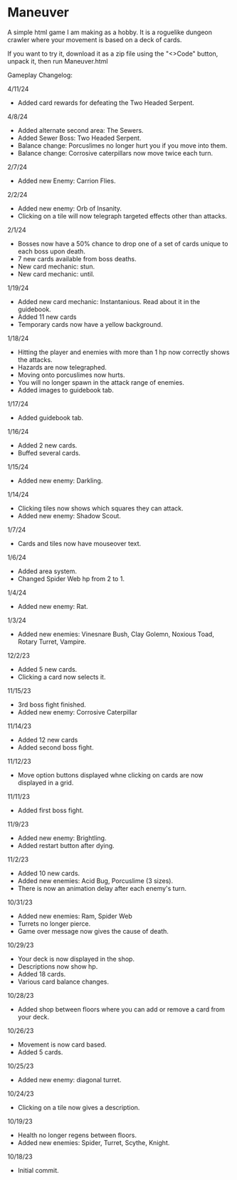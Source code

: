 # Maneuver
A simple html game I am making as a hobby. 
It is a roguelike dungeon crawler where your movement is based on a deck of cards.

If you want to try it, download it as a zip file using the "<>Code" button, unpack it, then run Maneuver.html



Gameplay Changelog:

4/11/24
- Added card rewards for defeating the Two Headed Serpent.

4/8/24
- Added alternate second area: The Sewers.
- Added Sewer Boss: Two Headed Serpent.
- Balance change: Porcuslimes no longer hurt you if you move into them.
- Balance change: Corrosive caterpillars now move twice each turn.

2/7/24
- Added new Enemy: Carrion Flies.

2/2/24
- Added new enemy: Orb of Insanity.
- Clicking on a tile will now telegraph targeted effects other than attacks.

2/1/24
- Bosses now have a 50% chance to drop one of a set of cards unique to each boss upon death.
- 7 new cards available from boss deaths.
- New card mechanic: stun.
- New card mechanic: until.

1/19/24
- Added new card mechanic: Instantanious. Read about it in the guidebook.
- Added 11 new cards
- Temporary cards now have a yellow background.

1/18/24
- Hitting the player and enemies with more than 1 hp now correctly shows the attacks.
- Hazards are now telegraphed.
- Moving onto porcuslimes now hurts.
- You will no longer spawn in the attack range of enemies.
- Added images to guidebook tab.

1/17/24
- Added guidebook tab.

1/16/24
- Added 2 new cards.
- Buffed several cards.

1/15/24
- Added new enemy: Darkling.

1/14/24
- Clicking tiles now shows which squares they can attack.
- Added new enemy: Shadow Scout.

1/7/24
- Cards and tiles now have mouseover text.

1/6/24
- Added area system.
- Changed Spider Web hp from 2 to 1.

1/4/24
- Added new enemy: Rat.

1/3/24
- Added new enemies: Vinesnare Bush, Clay Golemn, Noxious Toad, Rotary Turret, Vampire.

12/2/23
- Added 5 new cards.
- Clicking a card now selects it.

11/15/23
- 3rd boss fight finished.
- Added new enemy: Corrosive Caterpillar

11/14/23
- Added 12 new cards
- Added second boss fight.

11/12/23
- Move option buttons displayed whne clicking on cards are now displayed in a grid.

11/11/23
- Added first boss fight.

11/9/23
- Added new enemy: Brightling.
- Added restart button after dying.

11/2/23
- Added 10 new cards.
- Added new enemies: Acid Bug, Porcuslime (3 sizes).
- There is now an animation delay after each enemy's turn.

10/31/23
- Added new enemies: Ram, Spider Web
- Turrets no longer pierce.
- Game over message now gives the cause of death.

10/29/23
- Your deck is now displayed in the shop.
- Descriptions now show hp.
- Added 18 cards.
- Various card balance changes.

10/28/23
- Added shop between floors where you can add or remove a card from your deck.

10/26/23
- Movement is now card based.
- Added 5 cards.

10/25/23
- Added new enemy: diagonal turret.

10/24/23
- Clicking on a tile now gives a description.

10/19/23
- Health no longer regens between floors.
- Added new enemies: Spider, Turret, Scythe, Knight.

10/18/23
- Initial commit.